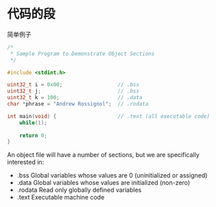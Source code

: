 # 代码的段

简单例子

```c
/*
 * Sample Program to Demonstrate Object Sections
 */

#include <stdint.h>

uint32_t i = 0x00;                  // .bss
uint32_t j;                         // .bss
uint32_t k = 100;                   // .data
char *phrase = "Andrew Rossignol";  // .rodata

int main(void) {                    // .text (all executable code)
    while(1);
    
    return 0;
}
```
An object file will have a number of sections, but we are specifically interested in:
* .bss
Global variables whose values are 0 (uninitialized or assigned)
* .data
Global variables whose values are initialized (non-zero)
* .rodata
Read only globally defined variables
* .text
Executable machine code